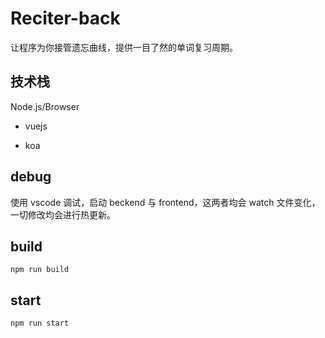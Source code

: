 # Reciter-back

让程序为你接管遗忘曲线，提供一目了然的单词复习周期。

## 技术栈

Node.js/Browser

- vuejs

- koa

## debug

使用 vscode 调试，启动 beckend 与 frontend，这两者均会 watch 文件变化，一切修改均会进行热更新。

## build

```shell
npm run build
```

## start

```shell
npm run start
```
